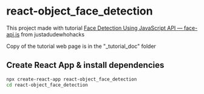 # react-object_face_detection

This project made with tutorial [Face Detection Using JavaScript API — face-api.js](https://overflowjs.com/posts/Face-Detection-Using-JavaScript-API-face-apijs.html) from justadudewhohacks

Copy of the tutorial web page is in the "_tutorial_doc" folder

## Create React App & install dependencies
```bash
npx create-react-app react-object_face_detection
cd react-object_face_detection
```